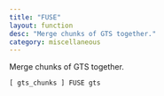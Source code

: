 ```yaml
---
title: "FUSE"
layout: function
desc: "Merge chunks of GTS together."
category: miscellaneous
---
```


Merge chunks of GTS together.

```
[ gts_chunks ] FUSE gts
```